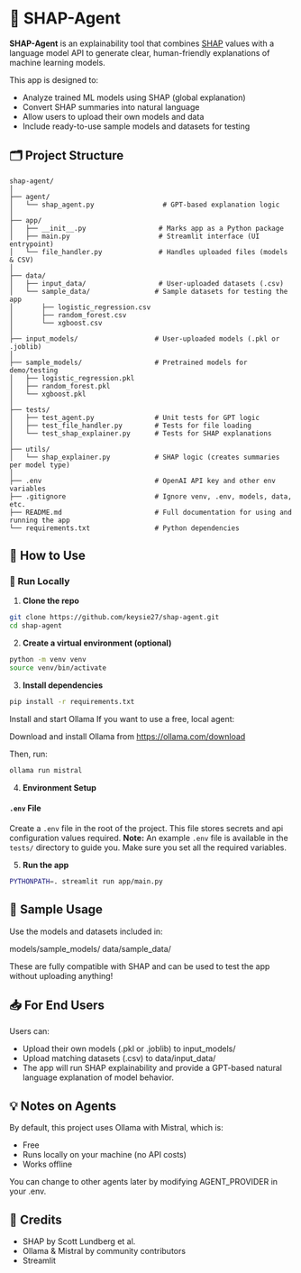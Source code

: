 # 🤖 SHAP-Agent

**SHAP-Agent** is an explainability tool that combines [SHAP](https://github.com/slundberg/shap) values with a language model API to generate clear, human-friendly explanations of machine learning models.

This app is designed to:
- Analyze trained ML models using SHAP (global explanation)
- Convert SHAP summaries into natural language
- Allow users to upload their own models and data
- Include ready-to-use sample models and datasets for testing

## 🗂️ Project Structure

```
shap-agent/
│
├── agent/
│   └── shap_agent.py                 # GPT-based explanation logic
│
├── app/
│   ├── __init__.py                  # Marks app as a Python package
│   ├── main.py                      # Streamlit interface (UI entrypoint)
│   └── file_handler.py              # Handles uploaded files (models & CSV)
│
├── data/
│   ├── input_data/                  # User-uploaded datasets (.csv)
│   └── sample_data/                # Sample datasets for testing the app
│       ├── logistic_regression.csv
│       ├── random_forest.csv
│       └── xgboost.csv
│
├── input_models/                   # User-uploaded models (.pkl or .joblib)
│
├── sample_models/                  # Pretrained models for demo/testing
│   ├── logistic_regression.pkl
│   ├── random_forest.pkl
│   └── xgboost.pkl
│
├── tests/
│   ├── test_agent.py               # Unit tests for GPT logic
│   ├── test_file_handler.py        # Tests for file loading
│   └── test_shap_explainer.py      # Tests for SHAP explanations
│
├── utils/
│   └── shap_explainer.py           # SHAP logic (creates summaries per model type)
│
├── .env                            # OpenAI API key and other env variables
├── .gitignore                      # Ignore venv, .env, models, data, etc.
├── README.md                       # Full documentation for using and running the app
└── requirements.txt                # Python dependencies
```

## 🚀 How to Use

### 🔧 Run Locally

1. **Clone the repo**
```bash
git clone https://github.com/keysie27/shap-agent.git
cd shap-agent
```

2. **Create a virtual environment (optional)**
```bash
python -m venv venv
source venv/bin/activate
```

3. **Install dependencies**
```bash
pip install -r requirements.txt
```

Install and start Ollama If you want to use a free, local agent:

Download and install Ollama from https://ollama.com/download

Then, run: 
```bash
ollama run mistral
```

4. **Environment Setup**

#### `.env` File
Create a `.env` file in the root of the project. This file stores secrets and api configuration values required. 
**Note:** An example `.env` file is available in the `tests/` directory to guide you. Make sure you set all the required variables.

5. **Run the app**
```bash
PYTHONPATH=. streamlit run app/main.py
```

## 🧪 Sample Usage
Use the models and datasets included in:

models/sample_models/
data/sample_data/

These are fully compatible with SHAP and can be used to test the app without uploading anything!

## 📥 For End Users

Users can:

- Upload their own models (.pkl or .joblib) to input_models/
- Upload matching datasets (.csv) to data/input_data/
- The app will run SHAP explainability and provide a GPT-based natural language explanation of model behavior.

## 💡 Notes on Agents
By default, this project uses Ollama with Mistral, which is:

- Free
- Runs locally on your machine (no API costs)
- Works offline

You can change to other agents later by modifying AGENT_PROVIDER in your .env.

## 🙌 Credits
- SHAP by Scott Lundberg et al.
- Ollama & Mistral by community contributors
- Streamlit
